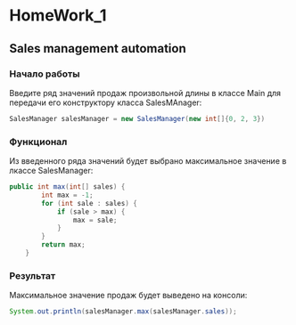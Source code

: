 # HomeWork_1
## Sales management automation

### Начало работы

Введите ряд значений продаж произвольной длины в классе Main для передачи его конструктору класса SalesMAnager:
```Java
SalesManager salesManager = new SalesManager(new int[]{0, 2, 3})
```

### Функционал

Из введенного ряда значений будет выбрано максимальное значение в лкассе SalesManager:
```Java
public int max(int[] sales) {
        int max = -1;
        for (int sale : sales) {
            if (sale > max) {
                max = sale;
            }
        }
        return max;
    }
```
    
### Результат

Максимальное значение продаж будет выведено на консоли:
```Java
System.out.println(salesManager.max(salesManager.sales));
```

